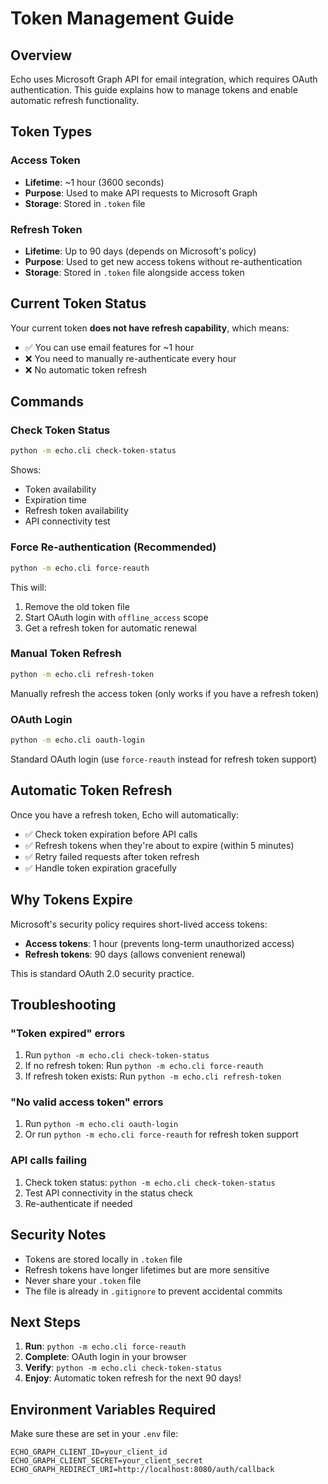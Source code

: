 # Token Management Guide

## Overview

Echo uses Microsoft Graph API for email integration, which requires OAuth authentication. This guide explains how to manage tokens and enable automatic refresh functionality.

## Token Types

### Access Token
- **Lifetime**: ~1 hour (3600 seconds)
- **Purpose**: Used to make API requests to Microsoft Graph
- **Storage**: Stored in `.token` file

### Refresh Token
- **Lifetime**: Up to 90 days (depends on Microsoft's policy)
- **Purpose**: Used to get new access tokens without re-authentication
- **Storage**: Stored in `.token` file alongside access token

## Current Token Status

Your current token **does not have refresh capability**, which means:
- ✅ You can use email features for ~1 hour
- ❌ You need to manually re-authenticate every hour
- ❌ No automatic token refresh

## Commands

### Check Token Status
```bash
python -m echo.cli check-token-status
```
Shows:
- Token availability
- Expiration time
- Refresh token availability
- API connectivity test

### Force Re-authentication (Recommended)
```bash
python -m echo.cli force-reauth
```
This will:
1. Remove the old token file
2. Start OAuth login with `offline_access` scope
3. Get a refresh token for automatic renewal

### Manual Token Refresh
```bash
python -m echo.cli refresh-token
```
Manually refresh the access token (only works if you have a refresh token)

### OAuth Login
```bash
python -m echo.cli oauth-login
```
Standard OAuth login (use `force-reauth` instead for refresh token support)

## Automatic Token Refresh

Once you have a refresh token, Echo will automatically:
- ✅ Check token expiration before API calls
- ✅ Refresh tokens when they're about to expire (within 5 minutes)
- ✅ Retry failed requests after token refresh
- ✅ Handle token expiration gracefully

## Why Tokens Expire

Microsoft's security policy requires short-lived access tokens:
- **Access tokens**: 1 hour (prevents long-term unauthorized access)
- **Refresh tokens**: 90 days (allows convenient renewal)

This is standard OAuth 2.0 security practice.

## Troubleshooting

### "Token expired" errors
1. Run `python -m echo.cli check-token-status`
2. If no refresh token: Run `python -m echo.cli force-reauth`
3. If refresh token exists: Run `python -m echo.cli refresh-token`

### "No valid access token" errors
1. Run `python -m echo.cli oauth-login`
2. Or run `python -m echo.cli force-reauth` for refresh token support

### API calls failing
1. Check token status: `python -m echo.cli check-token-status`
2. Test API connectivity in the status check
3. Re-authenticate if needed

## Security Notes

- Tokens are stored locally in `.token` file
- Refresh tokens have longer lifetimes but are more sensitive
- Never share your `.token` file
- The file is already in `.gitignore` to prevent accidental commits

## Next Steps

1. **Run**: `python -m echo.cli force-reauth`
2. **Complete**: OAuth login in your browser
3. **Verify**: `python -m echo.cli check-token-status`
4. **Enjoy**: Automatic token refresh for the next 90 days!

## Environment Variables Required

Make sure these are set in your `.env` file:
```
ECHO_GRAPH_CLIENT_ID=your_client_id
ECHO_GRAPH_CLIENT_SECRET=your_client_secret
ECHO_GRAPH_REDIRECT_URI=http://localhost:8080/auth/callback
``` 